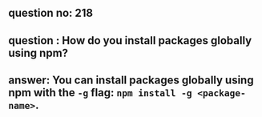 
      
## question no: 218

## question : How do you install packages globally using npm?

## answer: You can install packages globally using npm with the `-g` flag: `npm install -g <package-name>`.
      